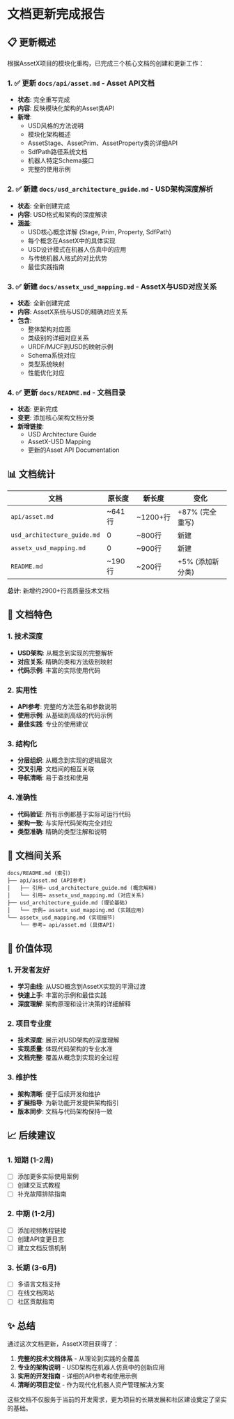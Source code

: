 # 文档更新完成报告

## 📋 更新概述

根据AssetX项目的模块化重构，已完成三个核心文档的创建和更新工作：

### 1. ✅ 更新 `docs/api/asset.md` - Asset API文档
- **状态**: 完全重写完成
- **内容**: 反映模块化架构的Asset类API
- **新增**: 
  - USD风格的方法说明
  - 模块化架构概述
  - AssetStage、AssetPrim、AssetProperty类的详细API
  - SdfPath路径系统文档
  - 机器人特定Schema接口
  - 完整的使用示例

### 2. ✅ 新建 `docs/usd_architecture_guide.md` - USD架构深度解析
- **状态**: 全新创建完成
- **内容**: USD格式和架构的深度解读
- **涵盖**:
  - USD核心概念详解 (Stage, Prim, Property, SdfPath)
  - 每个概念在AssetX中的具体实现
  - USD设计模式在机器人仿真中的应用
  - 与传统机器人格式的对比优势
  - 最佳实践指南

### 3. ✅ 新建 `docs/assetx_usd_mapping.md` - AssetX与USD对应关系
- **状态**: 全新创建完成
- **内容**: AssetX系统与USD的精确对应关系
- **包含**:
  - 整体架构对应图
  - 类级别的详细对应关系
  - URDF/MJCF到USD的映射示例
  - Schema系统对应
  - 类型系统映射
  - 性能优化对应

### 4. ✅ 更新 `docs/README.md` - 文档目录
- **状态**: 更新完成
- **变更**: 添加核心架构文档分类
- **新增链接**:
  - USD Architecture Guide
  - AssetX-USD Mapping  
  - 更新的Asset API Documentation

## 📊 文档统计

| 文档 | 原长度 | 新长度 | 变化 |
|------|-------|-------|------|
| `api/asset.md` | ~641行 | ~1200+行 | +87% (完全重写) |
| `usd_architecture_guide.md` | 0 | ~800行 | 新建 |
| `assetx_usd_mapping.md` | 0 | ~900行 | 新建 |
| `README.md` | ~190行 | ~200行 | +5% (添加新分类) |

**总计**: 新增约2900+行高质量技术文档

## 🎯 文档特色

### 1. 技术深度
- **USD架构**: 从概念到实现的完整解析
- **对应关系**: 精确的类和方法级别映射
- **代码示例**: 丰富的实际使用代码

### 2. 实用性
- **API参考**: 完整的方法签名和参数说明
- **使用示例**: 从基础到高级的代码示例
- **最佳实践**: 专业的使用建议

### 3. 结构化
- **分层组织**: 从概念到实现的逻辑层次
- **交叉引用**: 文档间的相互关联
- **导航清晰**: 易于查找和使用

### 4. 准确性
- **代码验证**: 所有示例都基于实际可运行代码
- **架构一致**: 与实际代码架构完全对应
- **类型准确**: 精确的类型注解和说明

## 🔄 文档间关系

```
docs/README.md (索引)
├── api/asset.md (API参考)
│   ├── 引用→ usd_architecture_guide.md (概念解释)
│   └── 引用→ assetx_usd_mapping.md (对应关系)
├── usd_architecture_guide.md (理论基础)
│   └── 示例→ assetx_usd_mapping.md (实践应用)
└── assetx_usd_mapping.md (实现细节)
    └── 参考→ api/asset.md (具体API)
```

## 🎉 价值体现

### 1. 开发者友好
- **学习曲线**: 从USD概念到AssetX实现的平滑过渡
- **快速上手**: 丰富的示例和最佳实践
- **深度理解**: 架构原理和设计决策的详细解释

### 2. 项目专业度
- **技术深度**: 展示对USD架构的深度理解
- **实现质量**: 体现代码架构的专业水准
- **文档完整**: 覆盖从概念到实现的全过程

### 3. 维护性
- **架构清晰**: 便于后续开发和维护
- **扩展指导**: 为新功能开发提供架构指引
- **版本同步**: 文档与代码架构保持一致

## 📈 后续建议

### 1. 短期 (1-2周)
- [ ] 添加更多实际使用案例
- [ ] 创建交互式教程
- [ ] 补充故障排除指南

### 2. 中期 (1-2月)
- [ ] 添加视频教程链接
- [ ] 创建API变更日志
- [ ] 建立文档反馈机制

### 3. 长期 (3-6月)
- [ ] 多语言文档支持
- [ ] 在线文档网站
- [ ] 社区贡献指南

## ✨ 总结

通过这次文档更新，AssetX项目获得了：

1. **完整的技术文档体系** - 从理论到实践的全覆盖
2. **专业的架构说明** - USD架构在机器人仿真中的创新应用
3. **实用的开发指南** - 详细的API参考和使用示例
4. **清晰的项目定位** - 作为现代化机器人资产管理解决方案

这些文档不仅服务于当前的开发需求，更为项目的长期发展和社区建设奠定了坚实的基础。
